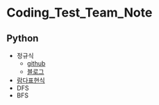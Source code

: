 # Coding_Test_Team_Note

## Python
* 정규식
  + [github](https://github.com/dongjun0128/Coding_Test_Team_Note/blob/main/Python/%EC%A0%95%EA%B7%9C%EC%8B%9D.md) 
  + [블로그](https://co-ding-zzoa.tistory.com/15)
* [람다표현식](https://co-ding-zzoa.tistory.com/14)
* DFS
* BFS
